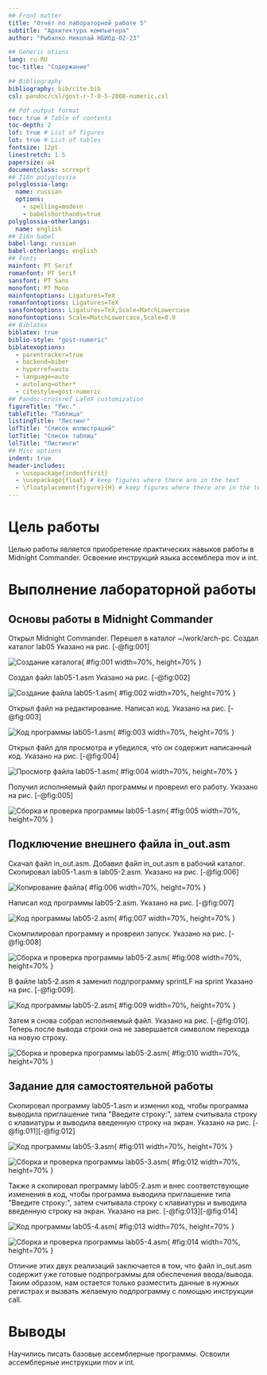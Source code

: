 ```yaml
---
## Front matter
title: "Отчёт по лабораторной работе 5"
subtitle: "Архитектура компьютера"
author: "Рыбалко Николай НБИбд-02-23"

## Generic otions
lang: ru-RU
toc-title: "Содержание"

## Bibliography
bibliography: bib/cite.bib
csl: pandoc/csl/gost-r-7-0-5-2008-numeric.csl

## Pdf output format
toc: true # Table of contents
toc-depth: 2
lof: true # List of figures
lot: true # List of tables
fontsize: 12pt
linestretch: 1.5
papersize: a4
documentclass: scrreprt
## I18n polyglossia
polyglossia-lang:
  name: russian
  options:
	- spelling=modern
	- babelshorthands=true
polyglossia-otherlangs:
  name: english
## I18n babel
babel-lang: russian
babel-otherlangs: english
## Fonts
mainfont: PT Serif
romanfont: PT Serif
sansfont: PT Sans
monofont: PT Mono
mainfontoptions: Ligatures=TeX
romanfontoptions: Ligatures=TeX
sansfontoptions: Ligatures=TeX,Scale=MatchLowercase
monofontoptions: Scale=MatchLowercase,Scale=0.9
## Biblatex
biblatex: true
biblio-style: "gost-numeric"
biblatexoptions:
  - parentracker=true
  - backend=biber
  - hyperref=auto
  - language=auto
  - autolang=other*
  - citestyle=gost-numeric
## Pandoc-crossref LaTeX customization
figureTitle: "Рис."
tableTitle: "Таблица"
listingTitle: "Листинг"
lofTitle: "Список иллюстраций"
lotTitle: "Список таблиц"
lolTitle: "Листинги"
## Misc options
indent: true
header-includes:
  - \usepackage{indentfirst}
  - \usepackage{float} # keep figures where there are in the text
  - \floatplacement{figure}{H} # keep figures where there are in the text
---
```


# Цель работы

Целью работы является приобретение практических навыков работы в Midnight Commander. 
Освоение инструкций языка ассемблера mov и int.

# Выполнение лабораторной работы

## Основы работы в Midnight Commander

Открыл Midnight Commander. 
Перешел в каталог ~/work/arch-pc.
Создал каталог lab05 Указано на рис. [-@fig:001]

![Создание каталога](image/01.png){ #fig:001 width=70%, height=70% }

Создал файл lab05-1.asm Указано на рис. [-@fig:002]

![Создание файла lab05-1.asm](image/02.png){ #fig:002 width=70%, height=70% }

Открыл файл на редактирование. Написал код. Указано на рис. [-@fig:003]

![Код программы lab05-1.asm](image/03.png){ #fig:003 width=70%, height=70% }

Открыл файл для просмотра и убедился, что он содержит написанный код. Указано на рис. [-@fig:004]

![Просмотр файла lab05-1.asm](image/04.png){ #fig:004 width=70%, height=70% }

Получил исполняемый файл программы и провреил его работу. Указано на рис. [-@fig:005]

![Сборка и проверка программы lab05-1.asm](image/05.png){ #fig:005 width=70%, height=70% }

## Подключение внешнего файла in_out.asm

Скачал файл in_out.asm. Добавил файл in_out.asm в рабочий каталог.
Скопировал lab05-1.asm в lab05-2.asm. Указано на рис. [-@fig:006]

![Копирование файла](image/06.png){ #fig:006 width=70%, height=70% }

Написал код программы lab05-2.asm. Указано на рис. [-@fig:007] 

![Код программы lab05-2.asm](image/07.png){ #fig:007 width=70%, height=70% }

Скомпилировал программу и провреил запуск. Указано на рис. [-@fig:008]

![Сборка и проверка программы lab05-2.asm](image/08.png){ #fig:008 width=70%, height=70% }

В файле lab5-2.asm я заменил подпрограмму sprintLF на sprint Указано на рис. [-@fig:009].

![Код программы lab05-2.asm](image/09.png){ #fig:009 width=70%, height=70% }

Затем я снова собрал исполняемый файл. Указано на рис. [-@fig:010]. 
Теперь после вывода строки она не завершается символом перехода на новую строку.

![Сборка и проверка программы lab05-2.asm](image/10.png){ #fig:010 width=70%, height=70% }

##  Задание для самостоятельной работы

Скопировал программу lab05-1.asm и изменил код, чтобы программа выводила 
приглашение типа "Введите строку:", затем считывала строку с клавиатуры 
и выводила введенную строку на экран. Указано на рис. [-@fig:011][-@fig:012]

![Код программы lab05-3.asm](image/11.png){ #fig:011 width=70%, height=70% }

![Сборка и проверка программы lab05-3.asm](image/12.png){ #fig:012 width=70%, height=70% }

Также я скопировал программу lab05-2.asm и внес соответствующие изменения в код, 
чтобы программа выводила приглашение типа "Введите строку:", 
затем считывала строку с клавиатуры и выводила введенную строку на экран.
Указано на рис. [-@fig:013][-@fig:014]

![Код программы lab05-4.asm](image/13.png){ #fig:013 width=70%, height=70% }

![Сборка и проверка программы lab05-4.asm](image/14.png){ #fig:014 width=70%, height=70% }

Отличие этих двух реализаций заключается в том, что файл in_out.asm содержит уже 
готовые подпрограммы для обеспечения ввода/вывода. 
Таким образом, нам остается только разместить данные в нужных регистрах и 
вызвать желаемую подпрограмму с помощью инструкции call.

# Выводы

Научились писать базовые ассемблерные программы. Освоили ассемблерные инструкции mov и int.